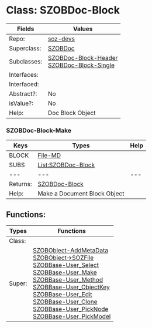 
# Class:	SZOBDoc-Block

| Fields | Values |
| --------- | --------- |
| Repo: | [soz-devs](/repos/soz-devs.html) |
| Superclass: | [SZOBDoc](SZOBDoc.html) |
| Subclasses: | [SZOBDoc-Block-Header](SZOBDoc-Block-Header.html) <br> [SZOBDoc-Block-Single](SZOBDoc-Block-Single.html) |
| Interfaces: |  |
| Interfaced: |  |
| Abstract?: | No |
| isValue?: | No |
| Help: | Doc Block Object |

### SZOBDoc-Block-Make

| Keys | Types | Help |
| --------- | --------- | --------- |
| BLOCK | [File-MD](File-MD.html) |  |
| SUBS | [List:SZOBDoc-Block](SZOBDoc-Block.html) |  |
| --- | --- | --- |
| Returns: | [SZOBDoc-Block](SZOBDoc-Block.html) |
| Help: | Make a Document Block Object |


## Functions:

| Types | Functions |
| --------- | --------- |
| Class: |  |
| Super: | [SZOBObject-AddMetaData](SZOBObject.html) <br> [SZOBObject->SOZFile](SZOBObject.html) <br> [SZOBBase-User_Select](SZOBBase.html) <br> [SZOBBase-User_Make](SZOBBase.html) <br> [SZOBBase-User_Method](SZOBBase.html) <br> [SZOBBase-User_ObjectKey](SZOBBase.html) <br> [SZOBBase-User_Edit](SZOBBase.html) <br> [SZOBBase-User_Clone](SZOBBase.html) <br> [SZOBBase-User_PickNode](SZOBBase.html) <br> [SZOBBase-User_PickModel](SZOBBase.html) |



